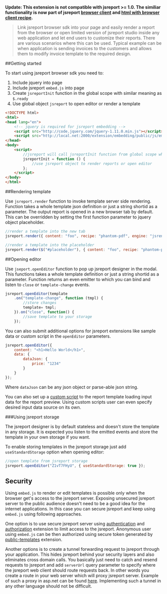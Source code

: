 
**Update: This extension is not compatible with jsreport >= 1.0. The similiar functionality is now part of jsreport [browser client](https://jsreport.net/learn/browser-client) and [html with browser client recipe](https://jsreport.net/learn/html-with-browser-client).**

> Link jsreport browser sdk into your page and easily render a report from the browser or open limited version of jsreport studio inside any web application and let end users to customize their reports. There are various scenarios where this can be used. Typical example can be when application is sending invoices to the customers and allows them to modify invoice template to the required design.

##Getting started

To start using jsreport browser sdk you need to:

1. Include jquery into page
2. Include jsreport `embed.js` into page
3. Create `jsreportInit` function in the global scope with similar meaning as `$.ready`
4. Use global object `jsreport` to open editor or render a template

```html
<!DOCTYPE html>
<html>
<head lang="en">
	<!-- jquery is required for jsreport embedding -->
    <script src="http://code.jquery.com/jquery-1.11.0.min.js"></script>
    <script src="http://local.net:2000/extension/embedding/public/js/embed.js"></script>
</head>
<body>
	<script>
		//jsreport will call jsreportInit function from global scope when its initialized
	    jsreportInit = function () {
		    //use jsreport object to render reports or open editor
	    };
	</script>	
</body>
</html>
```


##Rendering template

Use `jsreport.render` function to invoke template server side rendering. Function takes a whole template json definition or just a string shortid as a parameter. The output report is opened in a new browser tab by default. This can be overridden by setting the first function parameter to jquery object placeholder. 

```js
//render a template into the new tab
jsreport.render({ content: "foo", recipe: "phantom-pdf", engine: "jsrender" });

//render a template into the placeholder
jsreport.render($("#placeholder"), { content: "foo", recipe: "phantom-pdf", engine: "jsrender" });
```

##Opening editor

Use `jseport.openEditor` function to pop up jsreport designer in the modal. This functions takes a whole template definition or just a string shortid as a parameter. Function returns an even emitter to which you can bind and listen to `close` or `template-change` events.

```js
jsreport.openEditor(template
	.on("template-change", function (tmpl) {
		//store changes
	    template= tmpl;
    }).on("close", function() {
	    //save template to your storage
    });
```

You can also submit additional options for jsreport extensions like sample data or custom script in the `openEditor` parameters.

```js
jsreport.openEditor({
    content: "<h1>Hello World</h1>",
    data: {
	    dataJson: {
	        price: "1234"
	    }
    }
});
```
Where `dataJson` can be any json object or parse-able json string.

You can also set up a [custom script](/learn/scripts) to the report template loading input data for the report preview. Using custom scripts user can even specify desired input data source on its own.

###Using jsreport storage

The jsreport designer is by default stateless and doesn't store the template in any storage. It is expected you listen to the emitted events and store the template in your own storage if you want. 

To enable storing templates in the jsreport storage just add `useStandardStorage` option when opening editor:
```js
//open template from jsreport storage
jsreport.openEditor("Z1vT7FHyU", { useStandardStorage: true });
```

## Security

Using `embed.js` to render or edit templates is possible only when the browser get's access to the jsreport server. Exposing unsecured jsreport server to the public audience doesn't need to be a good idea for the internet applications. In this case you can secure jsreport and keep using `embed.js` using following approaches.

One option is to use secure jsreport server using [authentication](/learn/authentication)  and [authorization](/learn/authorization) extension to limit access to the jsreport. Anonymous user using `embed.js` can be then authorized using secure token generated by [public-templates](/learn/public-templates) extension.

Another options is to create a tunnel forwarding request to jsreport through your application. This hides jsreport behind your security layers and also eliminates cross domain calls. You basically just need to catch and resend requests to jsreport and add `serverUrl` query parameter to specify where the jsreport web client should route requests back. In other words you create a route in your web server which will proxy jsreport server. Example of such a proxy in asp.net can be found [here](https://github.com/jsreport/net/blob/master/jsreport/jsreport.Client/JsReportWebHandler.cs). Implementing such a tunnel in any other language should not be difficult.


